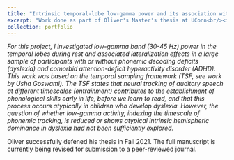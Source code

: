```yaml
---
title: "Intrinsic temporal-lobe low-gamma power and its association with dyslexia"
excerpt: "Work done as part of Oliver's Master's thesis at UConn<br/><img src='/images/PortfolioItem1.png'>"
collection: portfolio
---
```


*For this project, I investigated low-gamma band (30-45 Hz) power in the temporal lobes during rest and associated lateralization effects in a large sample of participants with or without phonemic decoding deficits (dyslexia) and comorbid attention-deficit hyperactivity disorder (ADHD). This work was based on the temporal sampling framework (TSF, see work by Usha Goswami). The TSF states that neural tracking of auditory speech at different timescales (entrainment) contributes to the establishment of phonological skills early in life, before we learn to read, and that this process occurs atypically in children who develop dyslexia. However, the question of whether low-gamma activity, indexing the timescale of phonemic tracking, is reduced or shows atypical intrinsic hemispheric dominance in dyslexia had not been sufficiently explored.*

Oliver successfully defened his thesis in Fall 2021. The full manuscript is currently being revised for submission to a peer-reviewed journal.

